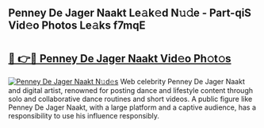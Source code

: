 ## Penney De Jager Naakt Le𝚊k𝚎d N𝚞𝚍e - Part-qiS Vid𝚎o Photos Le𝚊ks f7mqE

# <h2><a href="http://fb3k1q.evod.top/?m=Penney+De+Jager+Naakt">🔗 👉🔴 Penney De Jager Naakt Vid𝚎o Ph𝚘t𝚘s</a></h2>

[![Penney De Jager Naakt N𝚞d𝚎s](https://i.imgur.com/8V9OHl7.gif)](http://fb3k1q.evod.top/?m=Penney+De+Jager+Naakt)
Web celebrity Penney De Jager Naakt and digital artist, renowned for posting dance and lifestyle content through solo and collaborative dance routines and short videos. A public figure like Penney De Jager Naakt, with a large platform and a captive audience, has a responsibility to use his influence responsibly. 
